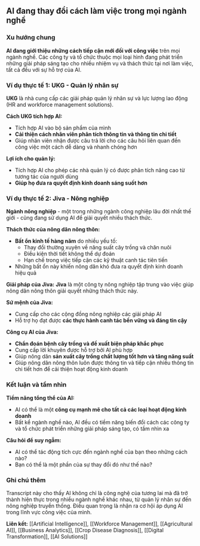## AI đang thay đổi cách làm việc trong mọi ngành nghề

### Xu hướng chung

**AI đang giới thiệu những cách tiếp cận mới đối với công việc** trên mọi ngành nghề. Các công ty và tổ chức thuộc mọi loại hình đang phát triển những giải pháp sáng tạo cho nhiều nhiệm vụ và thách thức tại nơi làm việc, tất cả đều với sự hỗ trợ của AI.

### Ví dụ thực tế 1: UKG - Quản lý nhân sự

**UKG** là nhà cung cấp các giải pháp quản lý nhân sự và lực lượng lao động (HR and workforce management solutions).

**Cách UKG tích hợp AI:**

- Tích hợp AI vào bộ sản phẩm của mình
- **Cải thiện cách nhân viên phân tích thông tin và thông tin chi tiết**
- Giúp nhân viên nhận được câu trả lời cho các câu hỏi liên quan đến công việc một cách dễ dàng và nhanh chóng hơn

**Lợi ích cho quản lý:**

- Tích hợp AI cho phép các nhà quản lý có được phân tích nâng cao từ tương tác của người dùng
- **Giúp họ đưa ra quyết định kinh doanh sáng suốt hơn**


### Ví dụ thực tế 2: Jiva - Nông nghiệp

**Ngành nông nghiệp** - một trong những ngành công nghiệp lâu đời nhất thế giới - cũng đang sử dụng AI để giải quyết nhiều thách thức.

**Thách thức của nông dân nông thôn:**

- **Bất ổn kinh tế hàng năm** do nhiều yếu tố:
    - Thay đổi thường xuyên về năng suất cây trồng và chăn nuôi
    - Điều kiện thời tiết không thể dự đoán
    - Hạn chế trong việc tiếp cận các kỹ thuật canh tác tiên tiến
- Những bất ổn này khiến nông dân khó đưa ra quyết định kinh doanh hiệu quả

**Giải pháp của Jiva:**
**Jiva** là một công ty nông nghiệp tập trung vào việc giúp nông dân nông thôn giải quyết những thách thức này.

**Sứ mệnh của Jiva:**

- Cung cấp cho các cộng đồng nông nghiệp các giải pháp AI
- Hỗ trợ họ đạt được **các thực hành canh tác bền vững và đáng tin cậy**

**Công cụ AI của Jiva:**

- **Chẩn đoán bệnh cây trồng và đề xuất biện pháp khắc phục**
- Cung cấp lời khuyên được hỗ trợ bởi AI phù hợp
- Giúp nông dân **sản xuất cây trồng chất lượng tốt hơn và tăng năng suất**
- Giúp nông dân nông thôn luôn được thông tin và tiếp cận nhiều thông tin chi tiết hơn để cải thiện hoạt động kinh doanh


### Kết luận và tầm nhìn

**Tiềm năng tổng thể của AI:**

- AI có thể là một **công cụ mạnh mẽ cho tất cả các loại hoạt động kinh doanh**
- Bất kể ngành nghề nào, AI đều có tiềm năng biến đổi cách các công ty và tổ chức phát triển những giải pháp sáng tạo, có tầm nhìn xa

**Câu hỏi để suy ngẫm:**

- AI có thể tác động tích cực đến ngành nghề của bạn theo những cách nào?
- Bạn có thể là một phần của sự thay đổi đó như thế nào?


### Ghi chú thêm

Transcript này cho thấy AI không chỉ là công nghệ của tương lai mà đã trở thành hiện thực trong nhiều ngành nghề khác nhau, từ quản lý nhân sự đến nông nghiệp truyền thống. Điều quan trọng là nhận ra cơ hội áp dụng AI trong lĩnh vực công việc của mình.

**Liên kết:** [[Artificial Intelligence]], [[Workforce Management]], [[Agricultural AI]], [[Business Analytics]], [[Crop Disease Diagnosis]], [[Digital Transformation]], [[AI Solutions]]

